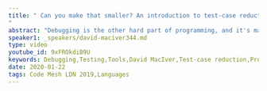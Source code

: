 ```yaml
---
title: " Can you make that smaller? An introduction to test-case reduction
"
abstract: "Debugging is the other hard part of programming, and it's made much harder when your only means of reproducing the bug is large and complicated. Often the easiest way to get to the bottom of the problem is to take your large, complicated, example and gradually replace it with a smaller, simpler, one that more clearly demonstrates the problem. That's called test-case reduction, and it's pretty boring to do by hand, so we have automatic tools called test-case reducers to do it for us."
speaker1: _speakers/david-maciver344.md
type: video
youtube_id: 9xFROkdiB9U
keywords: Debugging,Testing,Tools,David MacIver,Test-case reduction,Programming,Programming languages,Code Mesh LDN
date: 2020-01-22
tags: Code Mesh LDN 2019,Languages
---
```


